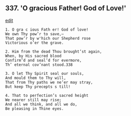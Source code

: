 
## 337.  'O gracious Father! God of Love!'
[edit](https://docs.google.com/document/d/1xRLkcZk5RHjQgI0QiVXjPRr9WWSsQYda/edit?mode=html)



    1. O gra c ious Fath er! God of love!
    We own Thy pow’r to save,—
    That pow’r by w'hich our Shepherd rose 
    Victorious o’er the grave.

    2. Him from the dead Thou brought’st again,
    When, by His sacred blood 
    Confirm’d and seal’d for evermore,
    Th’ eternal cov’nant stood.338

    3. O let Thy Spirit seal our souls,
    And mould them to Thy will,
    That from Thy paths we ne’er may stray, 
    But keep Thy precepts s till!

    4. That to perfection’s sacred height
    We nearer still may rise;
    And all we think, and all we do,
    Be pleasing in Thine eyes.
